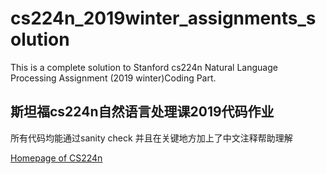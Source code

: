 # cs224n_2019winter_assignments_solution

This is a complete solution to Stanford cs224n Natural Language Processing Assignment (2019 winter)Coding Part.

## 斯坦福cs224n自然语言处理课2019代码作业

所有代码均能通过sanity check
并且在关键地方加上了中文注释帮助理解

[Homepage of CS224n](http://web.stanford.edu/class/cs224n/)
